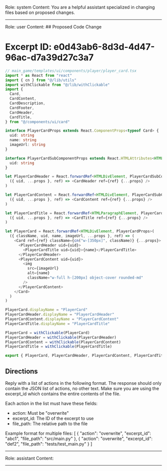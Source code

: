 Role: system
Content: You are a helpful assistant specialized in changing files based on proposed changes.
__________________
Role: user
Content: ## Proposed Code Change
# Excerpt ID: e0d43ab6-8d3d-4d47-96ac-d7a39d27c3a7
```typescript
// main_game/templates/ui/components/player/player_card.tsx
import * as React from "react"
import { cn } from "@/lib/utils"
import withClickable from "@/lib/withClickable"
import {
  Card,
  CardContent,
  CardDescription,
  CardFooter,
  CardHeader,
  CardTitle,
} from "@/components/ui/card"

interface PlayerCardProps extends React.ComponentProps<typeof Card> {
  uid: string
  name: string
  imageUrl: string
}

interface PlayerCardSubComponentProps extends React.HTMLAttributes<HTMLDivElement> {
  uid: string
}

let PlayerCardHeader = React.forwardRef<HTMLDivElement, PlayerCardSubComponentProps>(
  ({ uid, ...props }, ref) => <CardHeader ref={ref} {...props} />
)

let PlayerCardContent = React.forwardRef<HTMLDivElement, PlayerCardSubComponentProps>(
  ({ uid, ...props }, ref) => <CardContent ref={ref} {...props} />
)

let PlayerCardTitle = React.forwardRef<HTMLParagraphElement, PlayerCardSubComponentProps>(
  ({ uid, ...props }, ref) => <CardTitle ref={ref} {...props} />
)

let PlayerCard = React.forwardRef<HTMLDivElement, PlayerCardProps>(
  ({ className, uid, name, imageUrl, ...props }, ref) => (
    <Card ref={ref} className={cn("w-[350px]", className)} {...props}>
      <PlayerCardHeader uid={uid}>
        <PlayerCardTitle uid={uid}>{name}</PlayerCardTitle>
      </PlayerCardHeader>
      <PlayerCardContent uid={uid}>
        <img
          src={imageUrl}
          alt={name}
          className="w-full h-[200px] object-cover rounded-md"
        />
      </PlayerCardContent>
    </Card>
  )
)

PlayerCard.displayName = "PlayerCard"
PlayerCardHeader.displayName = "PlayerCardHeader"
PlayerCardContent.displayName = "PlayerCardContent"
PlayerCardTitle.displayName = "PlayerCardTitle"

PlayerCard = withClickable(PlayerCard)
PlayerCardHeader = withClickable(PlayerCardHeader)
PlayerCardContent = withClickable(PlayerCardContent)
PlayerCardTitle = withClickable(PlayerCardTitle)

export { PlayerCard, PlayerCardHeader, PlayerCardContent, PlayerCardTitle }
```

## Directions
Reply with a list of actions in the following format. The response should only contain the JSON list of actions, no other text.
Make sure you are using the excerpt_id which contains the entire contents of the file.

Each action in the list must have these fields:
- action: Must be "overwrite"
- excerpt_id: The ID of the excerpt to use
- file_path: The relative path to the file

Example format for multiple files:
[
    {
        "action": "overwrite",
        "excerpt_id": "abc1",
        "file_path": "src/main.py"
    },
    {
        "action": "overwrite",
        "excerpt_id": "def2",
        "file_path": "tests/test_main.py"
    }
]
__________________
Role: assistant
Content: 
__________________
